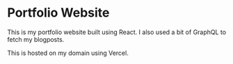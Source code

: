 # Portfolio Website

This is my portfolio website built using React. I also used a bit of GraphQL to fetch my blogposts. 

This is hosted on my domain using Vercel. 